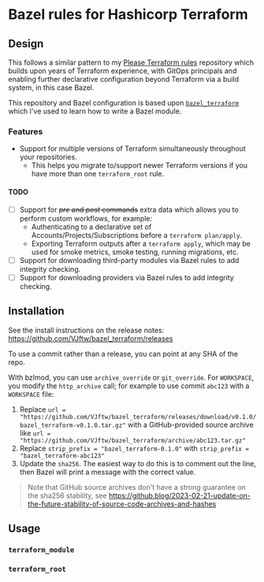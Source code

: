 # Bazel rules for Hashicorp Terraform

## Design

This follows a similar pattern to my [Please Terraform rules](https://github.com/VJftw/please-terraform) repository which builds upon years of Terraform experience, with GitOps principals and enabling further declarative configuration beyond Terraform via a build system, in this case Bazel.

This repository and Bazel configuration is based upon [`bazel_terraform`](https://github.com/VJftw/bazel_terraform) which I've used to learn how to write a Bazel module.

### Features

- Support for multiple versions of Terraform simultaneously throughout your repositories.
  - This helps you migrate to/support newer Terraform versions if you have more than one `terraform_root` rule.

#### TODO

- [ ] Support for ~~*pre* and *post* commands~~ extra data which allows you to perform custom workflows, for example:
  - Authenticating to a declarative set of Accounts/Projects/Subscriptions before a `terraform plan/apply`.
  - Exporting Terraform outputs after a `terraform apply`, which may be used for smoke metrics, smoke testing, running migrations, etc.
- [ ] Support for downloading third-party modules via Bazel rules to add integrity checking.
- [ ] Support for downloading providers via Bazel rules to add integrity checking.

## Installation

See the install instructions on the release notes: <https://github.com/VJftw/bazel_terraform/releases>

To use a commit rather than a release, you can point at any SHA of the repo.

With bzlmod, you can use `archive_override` or `git_override`. For `WORKSPACE`, you modify the `http_archive` call; for example to use commit `abc123` with a `WORKSPACE` file:

1. Replace `url = "https://github.com/VJftw/bazel_terraform/releases/download/v0.1.0/bazel_terraform-v0.1.0.tar.gz"`
   with a GitHub-provided source archive like `url = "https://github.com/VJftw/bazel_terraform/archive/abc123.tar.gz"`
1. Replace `strip_prefix = "bazel_terraform-0.1.0"` with `strip_prefix = "bazel_terraform-abc123"`
1. Update the `sha256`. The easiest way to do this is to comment out the line, then Bazel will
   print a message with the correct value.

> Note that GitHub source archives don't have a strong guarantee on the sha256 stability, see
> <https://github.blog/2023-02-21-update-on-the-future-stability-of-source-code-archives-and-hashes>

## Usage

### `terraform_module`


### `terraform_root`
